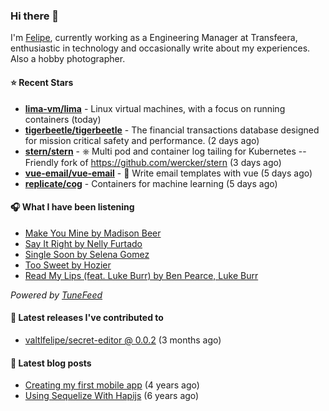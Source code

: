 ### Hi there 👋

I'm [Felipe](https://felipevm.com), currently working as a Engineering Manager at Transfeera, enthusiastic in technology and occasionally write about my experiences. Also a hobby photographer.

#### ⭐ Recent Stars
- **[lima-vm/lima](https://github.com/lima-vm/lima)** - Linux virtual machines, with a focus on running containers (today)
- **[tigerbeetle/tigerbeetle](https://github.com/tigerbeetle/tigerbeetle)** - The financial transactions database designed for mission critical safety and performance. (2 days ago)
- **[stern/stern](https://github.com/stern/stern)** - ⎈ Multi pod and container log tailing for Kubernetes -- Friendly fork of https://github.com/wercker/stern (3 days ago)
- **[vue-email/vue-email](https://github.com/vue-email/vue-email)** - 💌 Write email templates with vue (5 days ago)
- **[replicate/cog](https://github.com/replicate/cog)** - Containers for machine learning (5 days ago)

#### 🎧 What I have been listening
- [Make You Mine by Madison Beer](https://open.spotify.com/track/48vIfHaK7by6x0T6ucpODL)
- [Say It Right by Nelly Furtado](https://open.spotify.com/track/2aI21FnmY7TJVKeMaoQZ0t)
- [Single Soon by Selena Gomez](https://open.spotify.com/track/6iF4RgIjDvDqyW13PezSj3)
- [Too Sweet by Hozier](https://open.spotify.com/track/3HMY0r2BAdpasXMY8rseR0)
- [Read My Lips (feat. Luke Burr) by Ben Pearce, Luke Burr](https://open.spotify.com/track/3HEogXsBOz2fTBJVAgH1NF)

_Powered by [TuneFeed](https://tunefeed.app?ref=valtlfelipe-gh-profile)_ 

#### 🚀 Latest releases I've contributed to


- [valtlfelipe/secret-editor @ 0.0.2](https://github.com/valtlfelipe/secret-editor/releases/tag/0.0.2) (3 months ago)

#### 📄 Latest blog posts
- [Creating my first mobile app](https://felipevm.com/posts/creating-my-first-mobile-app/) (4 years ago)
- [Using Sequelize With Hapijs](https://felipevm.com/posts/using-sequelize-with-hapijs/) (6 years ago)
